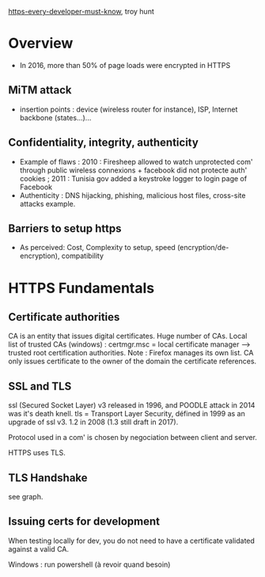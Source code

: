 [https-every-developer-must-know](https://app.pluralsight.com/library/courses/https-every-developer-must-know/table-of-contents), troy hunt

# Overview
 - In 2016, more than 50% of page loads were encrypted in HTTPS
 
## MiTM attack
 - insertion points : device (wireless router for instance), ISP, Internet backbone (states...)...

## Confidentiality, integrity, authenticity
 - Example of flaws : 2010 : Firesheep allowed to watch unprotected com' through public wireless connexions + facebook did not protecte auth' cookies ; 2011 : Tunisia gov added a keystroke logger to login page of Facebook
 - Authenticity : DNS hijacking, phishing, malicious host files, cross-site attacks example. 
 
## Barriers to setup https 
 - As perceived: Cost, Complexity to setup, speed (encryption/de-encryption), compatibility
 
# HTTPS Fundamentals
## Certificate authorities
CA is an entity that issues digital certificates. Huge number of CAs.
Local list of trusted CAs (windows) : certmgr.msc = local certificate manager --> trusted root certification authorities.
Note : Firefox manages its own list.
CA only issues certificate to the owner of the domain the certificate references.
 
## SSL and TLS
ssl (Secured Socket Layer) v3 released in 1996, and POODLE attack in 2014 was it's death knell. 
tls = Transport Layer Security, défined in 1999 as an upgrade of ssl v3. 1.2 in 2008 (1.3 still draft in 2017).

Protocol used in a com' is chosen by negociation between client and server.

HTTPS uses TLS.

## TLS Handshake
see graph.

## Issuing certs for development
When testing locally for dev, you do not need to have a certificate validated against a valid CA.

Windows : run powershell (à revoir quand besoin)



        

